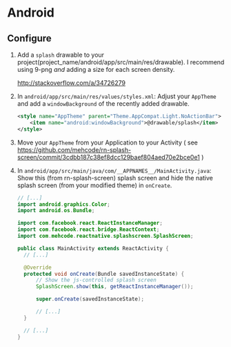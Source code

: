 # Android

## Configure

1. Add a `splash` drawable to your project(project_name/android/app/src/main/res/drawable). I recommend using 9-png _and_ adding a size for each screen density.

    http://stackoverflow.com/a/34726279

2. In `android/app/src/main/res/values/styles.xml`: Adjust your `AppTheme` and add a `windowBackground` of the recently added drawable.

    ```xml
    <style name="AppTheme" parent="Theme.AppCompat.Light.NoActionBar">
        <item name="android:windowBackground">@drawable/splash</item>
    </style>
    ```

3. Move your `AppTheme` from your Application to your Activity ( see https://github.com/mehcode/rn-splash-screen/commit/3cdbb187c38ef8dcc129baef804aed70e2bce0e1 )

4. In `android/app/src/main/java/com/__APPNAMES__/MainActivity.java`: Show this (from rn-splash-screen) splash screen and hide
   the native splash screen (from your modified theme) in `onCreate`.

    ```java
    // [...]
    import android.graphics.Color;
    import android.os.Bundle;

    import com.facebook.react.ReactInstanceManager;
    import com.facebook.react.bridge.ReactContext;
    import com.mehcode.reactnative.splashscreen.SplashScreen;
    
    public class MainActivity extends ReactActivity {
      // [...]
    
      @Override
      protected void onCreate(Bundle savedInstanceState) {
          // Show the js-controlled splash screen
          SplashScreen.show(this, getReactInstanceManager());
    
          super.onCreate(savedInstanceState);
    
          // [...]
      }
    
      // [...]
    }
    ```
